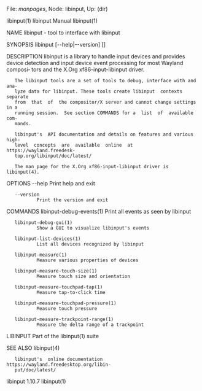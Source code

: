 File: *manpages*,  Node: libinput,  Up: (dir)

libinput(1)                     libinput Manual                    libinput(1)



NAME
       libinput - tool to interface with libinput

SYNOPSIS
       libinput [--help|--version] <command> [<args>]

DESCRIPTION
       libinput  is  a  library  to  handle  input devices and provides device
       detection and input device event processing for most  Wayland  composi‐
       tors and the X.Org xf86-input-libinput driver.

       The libinput tools are a set of tools to debug, interface with and ana‐
       lyze data for libinput. These tools create libinput  contexts  separate
       from  that  of  the compositor/X server and cannot change settings in a
       running session.  See section COMMANDS for a  list  of  available  com‐
       mands.

       libinput's  API documentation and details on features and various high-
       level  concepts  are  available  online  at   https://wayland.freedesk‐
       top.org/libinput/doc/latest/

       The man page for the X.Org xf86-input-libinput driver is libinput(4).

OPTIONS
       --help  Print help and exit

       --version
               Print the version and exit

COMMANDS
       libinput-debug-events(1)
               Print all events as seen by libinput

       libinput-debug-gui(1)
               Show a GUI to visualize libinput's events

       libinput-list-devices(1)
               List all devices recognized by libinput

       libinput-measure(1)
               Measure various properties of devices

       libinput-measure-touch-size(1)
               Measure touch size and orientation

       libinput-measure-touchpad-tap(1)
               Measure tap-to-click time

       libinput-measure-touchpad-pressure(1)
               Measure touch pressure

       libinput-measure-trackpoint-range(1)
               Measure the delta range of a trackpoint

LIBINPUT
       Part of the libinput(1) suite

SEE ALSO
       libinput(4)

       libinput's  online documentation https://wayland.freedesktop.org/libin‐
       put/doc/latest/



libinput 1.10.7                                                    libinput(1)
